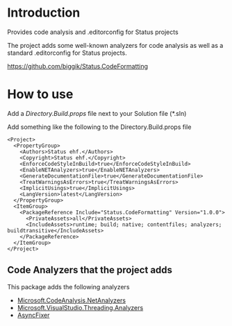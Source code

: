 # Introduction

Provides code analysis and .editorconfig for Status projects

The project adds some well-known analyzers for code analysis as well as a standard .editorconfig for 
Status projects.

https://github.com/biggik/Status.CodeFormatting

# How to use

Add a *Directory.Build.props* file next to your Solution file (*.sln)

Add something like the following to the Directory.Build.props file

```
<Project>
  <PropertyGroup>
    <Authors>Status ehf.</Authors>
    <Copyright>Status ehf.</Copyright>
    <EnforceCodeStyleInBuild>true</EnforceCodeStyleInBuild>
    <EnableNETAnalyzers>true</EnableNETAnalyzers>
    <GenerateDocumentationFile>true</GenerateDocumentationFile>
    <TreatWarningsAsErrors>true</TreatWarningsAsErrors>
    <ImplicitUsings>true</ImplicitUsings>
    <LangVersion>latest</LangVersion>
  </PropertyGroup>
  <ItemGroup>
    <PackageReference Include="Status.CodeFormatting" Version="1.0.0">
      <PrivateAssets>all</PrivateAssets>
      <IncludeAssets>runtime; build; native; contentfiles; analyzers; buildtransitive</IncludeAssets>
    </PackageReference>
  </ItemGroup>
</Project>
```

## Code Analyzers that the project adds

This package adds the following analyzers

- [Microsoft.CodeAnalysis.NetAnalyzers](https://github.com/dotnet/roslyn-analyzers)
- [Microsoft.VisualStudio.Threading.Analyzers](https://github.com/Microsoft/vs-threading)
- [AsyncFixer](https://github.com/semihokur/AsyncFixer)
